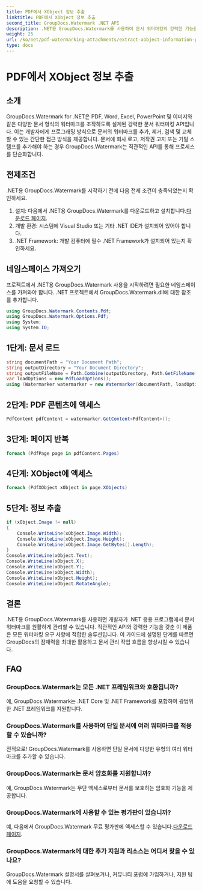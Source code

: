 ```yaml
---
title: PDF에서 XObject 정보 추출
linktitle: PDF에서 XObject 정보 추출
second_title: GroupDocs.Watermark .NET API
description: .NET용 GroupDocs.Watermark를 사용하여 문서 워터마킹의 강력한 기능을 활용하세요. PDF, Word 문서 및 이미지의 워터마크를 원활하게 관리합니다.
weight: 25
url: /ko/net/pdf-watermarking-attachments/extract-xobject-information-pdf/
type: docs
---
```

# PDF에서 XObject 정보 추출

## 소개
GroupDocs.Watermark for .NET은 PDF, Word, Excel, PowerPoint 및 이미지와 같은 다양한 문서 형식의 워터마크를 조작하도록 설계된 강력한 문서 워터마킹 API입니다. 이는 개발자에게 프로그래밍 방식으로 문서의 워터마크를 추가, 제거, 검색 및 교체할 수 있는 간단한 접근 방식을 제공합니다. 문서에 회사 로고, 저작권 고지 또는 기밀 스탬프를 추가해야 하는 경우 GroupDocs.Watermark는 직관적인 API를 통해 프로세스를 단순화합니다.
## 전제조건
.NET용 GroupDocs.Watermark를 시작하기 전에 다음 전제 조건이 충족되었는지 확인하세요.
1. 설치: 다음에서 .NET용 GroupDocs.Watermark를 다운로드하고 설치합니다.[다운로드 페이지](https://releases.groupdocs.com/Watermark/net/).
2. 개발 환경: 시스템에 Visual Studio 또는 기타 .NET IDE가 설치되어 있어야 합니다.
3. .NET Framework: 개발 컴퓨터에 필수 .NET Framework가 설치되어 있는지 확인하세요.

## 네임스페이스 가져오기
프로젝트에서 .NET용 GroupDocs.Watermark 사용을 시작하려면 필요한 네임스페이스를 가져와야 합니다.
.NET 프로젝트에서 GroupDocs.Watermark.dll에 대한 참조를 추가합니다.
```csharp
using GroupDocs.Watermark.Contents.Pdf;
using GroupDocs.Watermark.Options.Pdf;
using System;
using System.IO;
```
## 1단계: 문서 로드
```csharp
string documentPath = "Your Document Path";
string outputDirectory = "Your Document Directory";
string outputFileName = Path.Combine(outputDirectory, Path.GetFileName(documentPath));
var loadOptions = new PdfLoadOptions();
using (Watermarker watermarker = new Watermarker(documentPath, loadOptions))
```
## 2단계: PDF 콘텐츠에 액세스
```csharp
PdfContent pdfContent = watermarker.GetContent<PdfContent>();
```
## 3단계: 페이지 반복
```csharp
foreach (PdfPage page in pdfContent.Pages)
```
## 4단계: XObject에 액세스
```csharp
foreach (PdfXObject xObject in page.XObjects)
```
## 5단계: 정보 추출
```csharp
if (xObject.Image != null)
{
    Console.WriteLine(xObject.Image.Width);
    Console.WriteLine(xObject.Image.Height);
    Console.WriteLine(xObject.Image.GetBytes().Length);
}
Console.WriteLine(xObject.Text);
Console.WriteLine(xObject.X);
Console.WriteLine(xObject.Y);
Console.WriteLine(xObject.Width);
Console.WriteLine(xObject.Height);
Console.WriteLine(xObject.RotateAngle);
```

## 결론
.NET용 GroupDocs.Watermark를 사용하면 개발자가 .NET 응용 프로그램에서 문서 워터마크를 원활하게 관리할 수 있습니다. 직관적인 API와 강력한 기능을 갖춘 이 제품은 모든 워터마킹 요구 사항에 적합한 솔루션입니다. 이 가이드에 설명된 단계를 따르면 GroupDocs의 잠재력을 최대한 활용하고 문서 관리 작업 흐름을 향상시킬 수 있습니다.
## FAQ
### GroupDocs.Watermark는 모든 .NET 프레임워크와 호환됩니까?
예, GroupDocs.Watermark는 .NET Core 및 .NET Framework를 포함하여 광범위한 .NET 프레임워크를 지원합니다.
### GroupDocs.Watermark를 사용하여 단일 문서에 여러 워터마크를 적용할 수 있습니까?
전적으로! GroupDocs.Watermark를 사용하면 단일 문서에 다양한 유형의 여러 워터마크를 추가할 수 있습니다.
### GroupDocs.Watermark는 문서 암호화를 지원합니까?
예, GroupDocs.Watermark는 무단 액세스로부터 문서를 보호하는 암호화 기능을 제공합니다.
### GroupDocs.Watermark에 사용할 수 있는 평가판이 있습니까?
 예, 다음에서 GroupDocs.Watermark 무료 평가판에 액세스할 수 있습니다.[다운로드 페이지](https://releases.groupdocs.com/).
### GroupDocs.Watermark에 대한 추가 지원과 리소스는 어디서 찾을 수 있나요?
GroupDocs.Watermark 설명서를 살펴보거나, 커뮤니티 포럼에 가입하거나, 지원 팀에 도움을 요청할 수 있습니다.